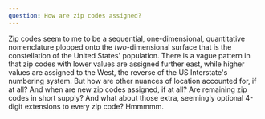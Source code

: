 ```yaml
---
question: How are zip codes assigned?
---
```


Zip codes seem to me to be a sequential, one-dimensional, quantitative nomenclature plopped onto the *two*-dimensional surface that is the constellation of the United States' population. There is a vague pattern in that zip codes with lower values are assigned further east, while higher values are assigned to the West, the reverse of the US Interstate's numbering system. But how are other nuances of location accounted for, if at all? And when are new zip codes assigned, if at all? Are remaining zip codes in short supply? And what about those extra, seemingly optional 4-digit extensions to every zip code? Hmmmmm.
